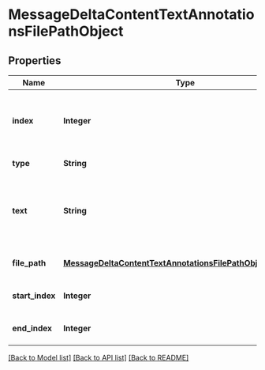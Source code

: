 # MessageDeltaContentTextAnnotationsFilePathObject
## Properties

| Name | Type | Description | Notes |
|------------ | ------------- | ------------- | -------------|
| **index** | **Integer** | The index of the annotation in the text content part. | [default to null] |
| **type** | **String** | Always &#x60;file_path&#x60;. | [default to null] |
| **text** | **String** | The text in the message content that needs to be replaced. | [optional] [default to null] |
| **file\_path** | [**MessageDeltaContentTextAnnotationsFilePathObject_file_path**](MessageDeltaContentTextAnnotationsFilePathObject_file_path.md) |  | [optional] [default to null] |
| **start\_index** | **Integer** |  | [optional] [default to null] |
| **end\_index** | **Integer** |  | [optional] [default to null] |

[[Back to Model list]](../README.md#documentation-for-models) [[Back to API list]](../README.md#documentation-for-api-endpoints) [[Back to README]](../README.md)

